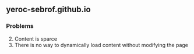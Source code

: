 ## yeroc-sebrof.github.io

### Problems
  2. Content is sparce
  3. There is no way to dynamically load content without modifying the page

